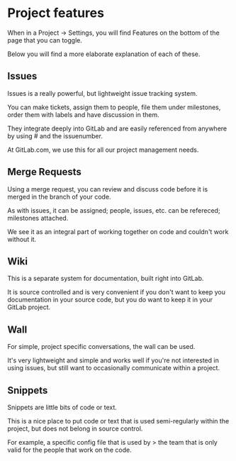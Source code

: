 # Project features

When in a Project -> Settings, you will find Features on the bottom of the page that you can toggle.

Below you will find a more elaborate explanation of each of these.

## Issues

Issues is a really powerful, but lightweight issue tracking system.

You can make tickets, assign them to people, file them under milestones, order them with labels and have discussion in them.

They integrate deeply into GitLab and are easily referenced from anywhere by using # and the issuenumber.

At GitLab.com, we use this for all our project management needs.

## Merge Requests

Using a merge request, you can review and discuss code before it is merged in the branch of your code.

As with issues, it can be assigned; people, issues, etc. can be refereced; milestones attached.

We see it as an integral part of working together on code and couldn't work without it.

## Wiki

This is a separate system for documentation, built right into GitLab.

It is source controlled and is very convenient if you don't want to keep you documentation in your source code, but you do want to keep it in your GitLab project.

## Wall

For simple, project specific conversations, the wall can be used.

It's very lightweight and simple and works well if you're not interested in using issues, but still want to occasionally communicate within a project.

## Snippets

Snippets are little bits of code or text.

This is a nice place to put code or text that is used semi-regularly within the project, but does not belong in source control.

For example, a specific config file that is used by > the team that is only valid for the people that work on the code.

